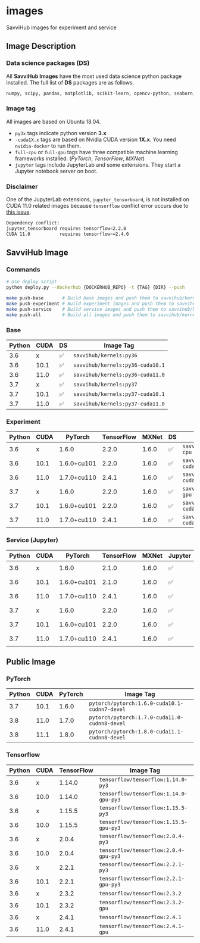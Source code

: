 # images

SavviHub images for experiment and service

## Image Description
### Data science packages (DS)
All **SavviHub Images** have the most used data science python package installed. The full list of **DS** packages are as follows.    
```bash
numpy, scipy, pandas, matplotlib, scikit-learn, opencv-python, seaborn, plotly, tqdm
```

### Image tag
All images are based on Ubuntu 18.04. 
- `py3x` tags indicate python version **3.x**
- `-cuda1X.x` tags are based on Nvidia CUDA version **1X.x**. You need `nvidia-docker` to run them.
- `full-cpu` or `full-gpu` tags have three compatible machine learning frameworks installed. (*PyTorch*, *TensorFlow*, *MXNet*)
- `jupyter`  tags include JupyterLab and some extensions. They start a Jupyter notebook server on boot.

### Disclaimer
One of the JupyterLab extensions, `jupyter_tensorboard`, is not installed on CUDA 11.0 related images because `tensorflow` conflict error occurs due to [this issue](https://github.com/chaoleili/jupyterlab_tensorboard/issues/25).  
```bash
Dependency conflict:
jupyter_tensorboard requires tensorflow<2.2.0
CUDA 11.0           requires tensorflow>=2.4.0
```



## SavviHub Image
### Commands
```bash
# Use deploy script
python deploy.py --dockerhub {DOCKERHUB_REPO} -t {TAG} {DIR} --push

make push-base       # Build base images and push them to savvihub/kernels 
make push-experiment # Build experiment images and push them to savvihub/kernels
make push-service    # Build service images and push them to savvihub/kernels
make push-all        # Build all images and push them to savvihub/kernels
```

### Base
| Python | CUDA | DS | Image Tag                        |
|--------|------|----|----------------------------------|
| 3.6    | x    | ✅ | `savvihub/kernels:py36`          |
| 3.6    | 10.1 | ✅ | `savvihub/kernels:py36-cuda10.1` | 
| 3.6    | 11.0 | ✅ | `savvihub/kernels:py36-cuda11.0` |
| 3.7    | x    | ✅ | `savvihub/kernels:py37`          |
| 3.7    | 10.1 | ✅ | `savvihub/kernels:py37-cuda10.1` |
| 3.7    | 11.0 | ✅ | `savvihub/kernels:py37-cuda11.0` |


### Experiment
| Python | CUDA | PyTorch     | TensorFlow | MXNet | DS | Image Tag                                 |
|--------|------|-------------|------------|-------|----|-------------------------------------------|
| 3.6    | x    | 1.6.0       | 2.2.0      | 1.6.0 | ✅ | `savvihub/kernels:py36.full-cpu`          |
| 3.6    | 10.1 | 1.6.0+cu101 | 2.2.0      | 1.6.0 | ✅ | `savvihub/kernels:py36-cuda10.1.full-gpu` | 
| 3.6    | 11.0 | 1.7.0+cu110 | 2.4.1      | 1.6.0 | ✅ | `savvihub/kernels:py36-cuda11.0.full-gpu` |
| 3.7    | x    | 1.6.0       | 2.2.0      | 1.6.0 | ✅ | `savvihub/kernels:py37.full-gpu`          |
| 3.7    | 10.1 | 1.6.0+cu101 | 2.2.0      | 1.6.0 | ✅ | `savvihub/kernels:py37-cuda10.1.full-gpu` |
| 3.7    | 11.0 | 1.7.0+cu110 | 2.4.1      | 1.6.0 | ✅ | `savvihub/kernels:py37-cuda11.0.full-gpu` |

### Service (Jupyter)
| Python | CUDA | PyTorch     | TensorFlow | MXNet | Jupyter | DS | Image Tag                                        |
|--------|------|-------------|------------|-------|---------|----|--------------------------------------------------|
| 3.6    | x    | 1.6.0       | 2.1.0      | 1.6.0 | ✅      | ✅ | `savvihub/kernels:py36.full-cpu.jupyter`          |
| 3.6    | 10.1 | 1.6.0+cu101 | 2.1.0      | 1.6.0 | ✅      | ✅ | `savvihub/kernels:py36-cuda10.1.full-gpu.jupyter` |
| 3.6    | 11.0 | 1.7.0+cu110 | 2.4.1      | 1.6.0 | ✅      | ✅ | `savvihub/kernels:py36-cuda11.0.full-gpu.jupyter` |
| 3.7    | x    | 1.6.0       | 2.2.0      | 1.6.0 | ✅      | ✅ | `savvihub/kernels:py37.full-gpu.jupyter`          |
| 3.7    | 10.1 | 1.6.0+cu101 | 2.2.0      | 1.6.0 | ✅      | ✅ | `savvihub/kernels:py37-cuda10.1.full-gpu.jupyter` |
| 3.7    | 11.0 | 1.7.0+cu110 | 2.4.1      | 1.6.0 | ✅      | ✅ | `savvihub/kernels:py37-cuda11.0.full-gpu.jupyter` |
 

## Public Image 
### PyTorch
| Python | CUDA | PyTorch | Image Tag                                     |
|--------|------|---------|-----------------------------------------------|
| 3.7    | 10.1 | 1.6.0   | `pytorch/pytorch:1.6.0-cuda10.1-cudnn7-devel` |
| 3.8    | 11.0 | 1.7.0   | `pytorch/pytorch:1.7.0-cuda11.0-cudnn8-devel` |
| 3.8    | 11.1 | 1.8.0   | `pytorch/pytorch:1.8.0-cuda11.1-cudnn8-devel` |

### Tensorflow
| Python | CUDA | TensorFlow | Image Tag                              |
|--------|------|------------|----------------------------------------|
| 3.6    | x    | 1.14.0     | `tensorflow/tensorflow:1.14.0-py3`     |
| 3.6    | 10.0 | 1.14.0     | `tensorflow/tensorflow:1.14.0-gpu-py3` |
| 3.6    | x    | 1.15.5     | `tensorflow/tensorflow:1.15.5-py3`     |
| 3.6    | 10.0 | 1.15.5     | `tensorflow/tensorflow:1.15.5-gpu-py3` |
| 3.6    | x    | 2.0.4      | `tensorflow/tensorflow:2.0.4-py3`     |
| 3.6    | 10.0 | 2.0.4      | `tensorflow/tensorflow:2.0.4-gpu-py3` |
| 3.6    | x    | 2.2.1      | `tensorflow/tensorflow:2.2.1-py3`     |
| 3.6    | 10.1 | 2.2.1      | `tensorflow/tensorflow:2.2.1-gpu-py3` |
| 3.6    | x    | 2.3.2      | `tensorflow/tensorflow:2.3.2`      |
| 3.6    | 10.1 | 2.3.2      | `tensorflow/tensorflow:2.3.2-gpu`  |
| 3.6    | x    | 2.4.1      | `tensorflow/tensorflow:2.4.1`      |
| 3.6    | 11.0 | 2.4.1      | `tensorflow/tensorflow:2.4.1-gpu`  |
